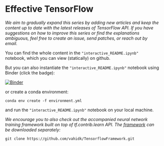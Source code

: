 # Effective TensorFlow

_We aim to gradually expand this series by adding new articles and keep the content up to date with the latest releases of TensorFlow API. If you have suggestions on how to improve this series or find the explanations ambiguous, feel free to create an issue, send patches, or reach out by email._

You can find the whole content in the `"interactive_README.ipynb"` notebook,
which you can view (statically) on github.

But you can also instantiate the `"interactive_README.ipynb"` notebook using Binder (click the badge):

[![Binder](https://mybinder.org/badge.svg)](https://mybinder.org/v2/gh/MTDzi/EffectiveTensorflow/master?filepath=interactive_README.ipynb)

or create a conda environment:
```
conda env create -f environment.yml
```
and run the `"interactive_README.ipynb"` notebook on your local machine.

 _We encourage you to also check out the accompanied neural network training framework built on top of tf.contrib.learn API. The [framework](https://github.com/vahidk/TensorflowFramework) can be downloaded separately:_
```
git clone https://github.com/vahidk/TensorflowFramework.git
```
